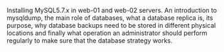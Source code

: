 Installing MySQL5.7.x in web-01 and web-02 servers. An introduction to mysqldump, the main role of databases, what a database replica is, its purpose, why database backups need to be stored in different physical locations and finally what operation an administrator should perform regularly to make sure that the database strategy works.
